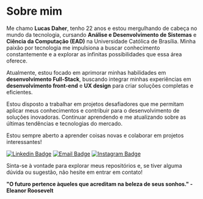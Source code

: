 # Sobre mim

Me chamo **Lucas Daher**, tenho 22 anos e estou mergulhando de cabeça no mundo da tecnologia, cursando **Análise e Desenvolvimento de Sistemas** e **Ciência da Computação (EAD)** na Universidade Católica de Brasília. Minha paixão por tecnologia me impulsiona a buscar conhecimento constantemente e a explorar as infinitas possibilidades que essa área oferece.

Atualmente, estou focado em aprimorar minhas habilidades em **desenvolvimento Full-Stack**, buscando integrar minhas experiências em **desenvolvimento front-end** e **UX design** para criar soluções completas e eficientes.

Estou disposto a trabalhar em projetos desafiadores que me permitam aplicar meus conhecimentos e contribuir para o desenvolvimento de soluções inovadoras.
Continuar aprendendo e me atualizando sobre as últimas tendências e tecnologias do mercado.

Estou sempre aberto a aprender coisas novas e colaborar em projetos interessantes!


[![Linkedin Badge](https://img.shields.io/badge/-Lucas%20Daher-3B82F6?style=flat-square&logo=Linkedin&logoColor=white&link=https://www.linkedin.com/in/lucasdaherdev/)](https://www.linkedin.com/in/lucasdaherdev/) 
[![Email Badge](https://img.shields.io/badge/-contato@lucasdaher.com-3B82F6?style=flat-square&logo=microsoftoutlook&logoColor=white&link=mailto:contato@lucasdaher.com)](mailto:contato@lucasdaher.com)
[![Instagram Badge](https://img.shields.io/badge/-@daher.code-3B82F6?style=flat-square&labelColor=3B82F6&logo=instagram&logoColor=white&link=https://instagram.com/daher.code)](https://instagram.com/daher.code) 

Sinta-se à vontade para explorar meus repositórios e, se tiver alguma dúvida ou sugestão, não hesite em entrar em contato!

**"O futuro pertence àqueles que acreditam na beleza de seus sonhos." - Eleanor Roosevelt**
